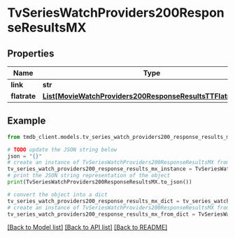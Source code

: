 # TvSeriesWatchProviders200ResponseResultsMX


## Properties

Name | Type | Description | Notes
------------ | ------------- | ------------- | -------------
**link** | **str** |  | [optional] 
**flatrate** | [**List[MovieWatchProviders200ResponseResultsTTFlatrateInner]**](MovieWatchProviders200ResponseResultsTTFlatrateInner.md) |  | [optional] 

## Example

```python
from tmdb_client.models.tv_series_watch_providers200_response_results_mx import TvSeriesWatchProviders200ResponseResultsMX

# TODO update the JSON string below
json = "{}"
# create an instance of TvSeriesWatchProviders200ResponseResultsMX from a JSON string
tv_series_watch_providers200_response_results_mx_instance = TvSeriesWatchProviders200ResponseResultsMX.from_json(json)
# print the JSON string representation of the object
print(TvSeriesWatchProviders200ResponseResultsMX.to_json())

# convert the object into a dict
tv_series_watch_providers200_response_results_mx_dict = tv_series_watch_providers200_response_results_mx_instance.to_dict()
# create an instance of TvSeriesWatchProviders200ResponseResultsMX from a dict
tv_series_watch_providers200_response_results_mx_from_dict = TvSeriesWatchProviders200ResponseResultsMX.from_dict(tv_series_watch_providers200_response_results_mx_dict)
```
[[Back to Model list]](../README.md#documentation-for-models) [[Back to API list]](../README.md#documentation-for-api-endpoints) [[Back to README]](../README.md)



